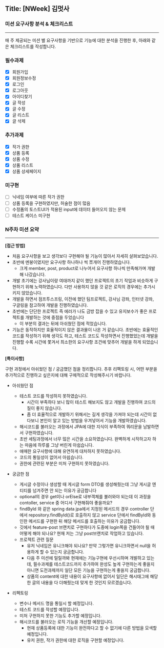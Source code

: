 ## Title: [NWeek] 김멋사

### 미션 요구사항 분석 & 체크리스트

---

매 주 제공되는 미션 별 요구사항을 기반으로 기능에 대한 분석을 진행한 후, 아래와 같은 체크리스트를 작성합니다. 

### **필수과제**

- [x]  회원가입
- [x]  회원정보수정
- [x]  로그인
- [x]  로그아웃
- [x]  아이디찾기
- [x]  글 작성
- [x]  글 수정
- [x]  글 리스트
- [x]  글 삭제

### **추가과제**

- [x]  작가 권한
- [x]  상품 등록
- [x]  상품 수정
- [x]  상품 리스트
- [x]  상품 상세페이지

### **미구현**

- [ ]  닉네임 여부에 따른 작가 권한
- [ ]  상품 등록을 구현하였지만, 허술한 점이 많음
- [ ]  수정폼의 토스트UI가 적용된 input에 데이터 들어오지 않는 문제
- [ ]  테스트 케이스 미구현

### N주차 미션 요약

---

**[접근 방법]**

<!-- 체크리스트를 중심으로 각각의 기능을 구현하기 위해 어떤 생각을 했는지 정리합니다.

- 무엇에 중점을 두고 구현하였는지, 어떤 공식문서나 예제를 참고하여 개발하였는지 뿐만 아니라 미션을 진행하기 전 개인적으로 실습한 것도 포함하여 작성해주시기 바랍니다.
- 실제 개발 과정에서 목표하던 바가 무엇이었는지 작성해주시기 바랍니다.
- 구현 과정에 따라 어떤 결과물이 나오게 되었는지 최대한 상세하게 작성해주시기 바랍니다. -->
 
- 처음 요구사항을 보고 생각보다 구현해야 될 기능이 많아서 자세히 살펴보았습니다.
- 초반에 멘붕이였지만 요구사항 하나하나 씩 쪼개어 진행하였습니다.
  - 크게 member, post, product로 나누어서 요구사항 하나씩 만족해가며 개발해 나갔습니다.
- 개발 초기에는 강사님이랑 여태까지 같이 했던 프로젝트의 초기 작업과 비슷하게 구현하기 위해 노력하였습니다. 다만 사용하지 않을 것 같은 로직의 경우에는 추가시키지 않았습니다.
- 개발을 하면서 점프투스프링, 이전에 했던 팀프로젝트, 강사님 강좌, 인터넷 강좌, 구글링을 참고하여 개발을 진행하였습니다.
- 초반에는 단단한 프로젝트 즉 에러가 나도 금방 잡을 수 있고 유지보수가 좋은 프로젝트를 개발하는 것에 중점을 두었습니다
  - 이 부분의 결과는 뒤에 아쉬웠던 점에 적었습니다.
- 기능은 동작하지만 효율적이지 않은 결과물이 나온 거 같습니다. 
초반에는 효율적인 코드를 작성하기 위해 생각도 하고, 테스트 코드도 작성하면서 진행했었는데 개발을 진행할 수록 시간에 쫓겨서 최소한의 요구사항 조건에 맞추어 개발을 하게 되었습니다.
    
    

**[특이사항]**

구현 과정에서 아쉬웠던 점 / 궁금했던 점을 정리합니다.
추후 리팩토링 시, 어떤 부분을 추가적으로 진행하고 싶은지에 대해 구체적으로 작성해주시기 바랍니다.
    
- 아쉬웠던 점
  - 테스트 코드를 작성하지 못하였습니다.
    - 시간이 부족하다 보니 많이 테스트 해보지도 않고 개발을 진행하여 코드의 질이 좋지 않습니다.
    - 좀 더 효율적으로 개발하기 위해서는 길게 생각을 가져야 되는데 시간이 없다보니 본인이 알고 있는 방법을 우겨넣어서 기능을 개발하였습니다.
  - 해시코드를 불러오는 과정에서 JPA에 대한 지식이 부족하여 쿼리문을 남발하면서 구현하였습니다.
  - 초반 세팅과정에서 너무 많은 시간을 소요하였습니다. 완벽하게 시작하고자 하는 마음에 하루를 그냥 버린게 아쉽습니다.
  - 애매한 요구사항에 대해 유연하게 대처하지 못하였습니다.
  - 코드의 통일성이 없어서 아쉽습니다.
  - 권한에 관련된 부분은 미처 구현하지 못하였습니다.

- 궁금한 점
  - 게시글 수정이나 생성할 때 게시글 form DTO를 생성해줬는데 그냥 게시글 엔티티를 넘겨주면 안 되는 이유가 궁금합니다
  - optional의 경우 get이나 orElse로 내부객체를 불러와야 되는데 이 과정을 contoller, service 중 어디서 구현해줘야 좋을까요?
  - findById 와 같은 spring data jpa에서 지정된 메서드의 경우 controller 단 에서 repository.findById()로 호출하지 않고 
service 단에서 findById와 동인한 메서드를 구현한 뒤 해당 메서드를 호출하는 이유가 궁금합니다.
  - 깃에서 feature-post 브랜치로 구현하다가 도중에 login쪽을 건들어야 될 때 어떻게 해야 되나요? 현재 저는 그냥 post브랜치로 작업하고 있습니다.
  - 프로젝트 관련 질문
    - 유저 닉네임은 유니크해야 되나요? 만약 그렇가면 유니크하면서 null을 허용하게 할 수 있는지 궁금합니다.
    - 다음 주 미션에 밀릴까봐 현재에는 기능구현에 우선시하며 개발하고 있는데, 
필수과제를 테스트코드까지 추가하여 완성도 높게 구현하는게 좋을지 아니면 도전과제까지 일단 모든 기능을 구현하는게 좋을지 궁금합니다.
    - 상품의 content에 대한 내용이 요구사항에 없어서 일단은 해시태그에 해당한 글의 내용을 다 더해줬는데 맞게 한 것인지 모르겠습니다.

- 리펙토링
  - 변수나 메서드 명을 통일시 할 예정입니다.
  - 테스트 코드를 작성할 예정입니다.
  - 미처 구현하지 못한 기능도 추가할 예정입니다.
  - 해시코드를 불러오는 로직 기능을 개선할 예정입니다.
    - 현재 상품등록에 대한 기능이 완전하다고 할 수 없기에 다른 방법을 모색할 예정입니다.
    - 유저 권한, 작가 권한에 대한 로직을 구현할 예정입니다.
<!--     **참고: [Refactoring]**
    
    - Refactoring 시 주로 다루어야 할 이슈들에 대해 리스팅합니다.
    - 1차 리팩토링은 기능 개발을 종료한 후, 스스로 코드를 다시 천천히 읽어보면서 진행합니다.
    - 2차 리팩토링은 피어리뷰를 통해 전달받은 다양한 의견과 피드백을 조율하여 진행합니다. -->
